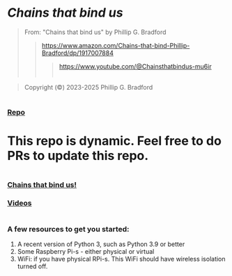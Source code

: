 # *Chains that bind us*<br>  

> From: "Chains that bind us" by Phillip G. Bradford <br>  
>> https://www.amazon.com/Chains-that-bind-Phillip-Bradford/dp/1917007884 <br>
>>> https://www.youtube.com/@Chainsthatbindus-mu6ir <br> <br>

> Copyright (&copy;) 2023-2025 Phillip G. Bradford <br>

#
### [Repo](https://github.com/wonder-phil/ChainsThatBindUs) <br>
# This repo is dynamic.  Feel free to do PRs to update this repo. <br>

#  
### [Chains that bind us!](https://www.youtube.com/watch?v=59orG5eDiUk)
### [Videos](https://www.youtube.com/@Chainsthatbindus-mu6ir)
#
#



### A few resources to get you started:

1. A recent version of Python 3, such as Python 3.9 or better
2. Some Raspberry Pi-s - either physical or virtual
3. WiFi: if you have physical RPi-s.
   This WiFi should  have wireless isolation turned off.
   

